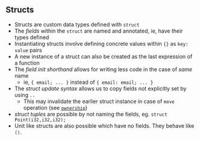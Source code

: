 ## Structs

- Structs are custom data types defined with `struct`
- The *fields* within the `struct` are named and annotated, ie, have their types defined
- Instantiating structs involve defining concrete values within `{}` as `key: value` pairs
- A new instance of a struct can also be created as the last expression of a function
- The *field init shorthand* allows for writing less code in the case of *same* name
  - ie, `{ email; ... }` instead of `{ email: email; ... }`
- The *struct update syntax* allows us to copy fields not explicitly set by using `..`
  - This may invalidate the earlier struct instance in case of `move` operation (see [`ownership`](ownership.md))
- *struct tuples* are possible by not naming the fields, eg. `struct Point(i32,i32,i32);`
- Unit like structs are also possible which have no fields. They behave like `()`.
